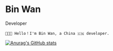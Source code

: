 

Bin Wan
============
Developer  

```
👨🏻‍💻 Hello！I'm Bin Wan, a China 🇨🇳 developer.
```    
[![Anurag's GitHub stats](https://github-readme-stats.vercel.app/api?username=binwan-dev&show_icons=true)](https://github.com/anuraghazra/github-readme-stats)  
